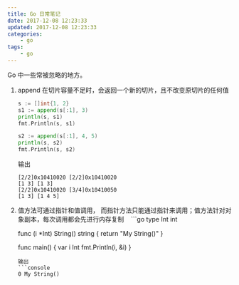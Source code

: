 ```yaml
---
title: Go 日常笔记
date: 2017-12-08 12:23:33
updated: 2017-12-08 12:23:33
categories:
    - go
tags:
    - go
---
```

Go 中一些常被忽略的地方。
<!-- more -->

1. append 在切片容量不足时，会返回一个新的切片，且不改变原切片的任何值
    ```go
    s := []int{1, 2}
    s1 := append(s[:1], 3)
    println(s, s1)
    fmt.Println(s, s1)
    
    s2 := append(s[:1], 4, 5)
    println(s, s2)
    fmt.Println(s, s2)
    ```
    输出
    ```console
    [2/2]0x10410020 [2/2]0x10410020
    [1 3] [1 3]
    [2/2]0x10410020 [3/4]0x10410050
    [1 3] [1 4 5]
    ```

1. 值方法可通过指针和值调用， 而指针方法只能通过指针来调用；值方法针对对象副本，每次调用都会先进行内存复制
    ```go
    type Int int

    func (i *Int) String() string {
        return "My String()"
    }

    func main() {
        var i Int
        fmt.Println(i, &i)
    }
    ```
    输出
    ```console
    0 My String()
    ```
